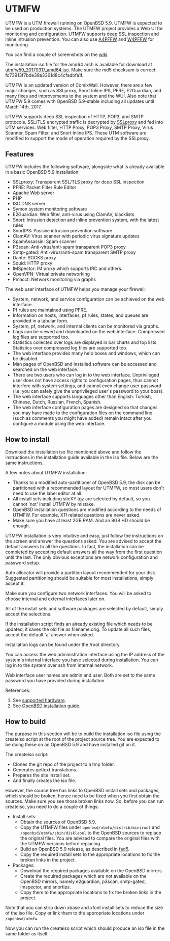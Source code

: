 # UTMFW

UTMFW is a UTM firewall running on OpenBSD 5.9. UTMFW is expected to be used on production systems. The UTMFW project provides a Web UI for monitoring and configuration. UTMFW supports deep SSL inspection and inline intrusion prevention. You can also use [A4PFFW](https://github.com/sonertari/A4PFFW) and [W4PFFW](https://github.com/sonertari/W4PFFW) for monitoring.

You can find a couple of screenshots on the [wiki](https://github.com/sonertari/UTMFW/wiki).

The installation iso file for the amd64 arch is available for download at [utmfw59\_20170317\_amd64.iso](https://drive.google.com/file/d/0B3F7Ueq0mFlYUUZudkVSWkd0QXM/view?usp=sharing). Make sure the md5 checksum is correct: fc73913f7bde39a3361d8c4cfadbfa1f.

UTMFW is an updated version of ComixWall. However, there are a few major changes, such as SSLproxy, Snort Inline IPS, PFRE, E2Guardian, and many fixes and improvements to the system and the WUI. Also note that UTMFW 5.9 comes with OpenBSD 5.9-stable including all updates until March 14th, 2017.

UTMFW supports deep SSL inspection of HTTP, POP3, and SMTP protocols. SSL/TLS encrypted traffic is decrypted by [SSLproxy](https://github.com/sonertari/SSLproxy) and fed into UTM services: Web filter, HTTP Proxy, POP3 Proxy, SMTP Proxy, Virus Scanner, Spam Filter, and Snort Inline IPS. These UTM software are modified to support the mode of operation required by the SSLproxy.

## Features

UTMFW includes the following software, alongside what is already available in a basic OpenBSD 5.9 installation:

- SSLproxy: Transparent SSL/TLS proxy for deep SSL inspection
- PFRE: Packet Filter Rule Editor
- Apache Web server
- PHP
- ISC DNS server
- Symon system monitoring software
- E2Guardian: Web filter, anti-virus using ClamAV, blacklists
- Snort: Intrusion detection and inline prevention system, with the latest rules
- SnortIPS: Passive intrusion prevention software
- ClamAV: Virus scanner with periodic virus signature updates
- SpamAssassin: Spam scanner
- P3scan: Anti-virus/anti-spam transparent POP3 proxy
- Smtp-gated: Anti-virus/anti-spam transparent SMTP proxy
- Dante: SOCKS proxy
- Squid: HTTP proxy
- IMSpector: IM proxy which supports IRC and others.
- OpenVPN: Virtual private networking
- Pmacct: Network monitoring via graphs

The web user interface of UTMFW helps you manage your firewall:

- System, network, and service configuration can be achieved on the web interface.
- Pf rules are maintained using PFRE.
- Information on hosts, interfaces, pf rules, states, and queues are provided in a tabular form.
- System, pf, network, and internal clients can be monitored via graphs.
- Logs can be viewed and downloaded on the web interface. Compressed log files are supported too.
- Statistics collected over logs are displayed in bar charts and top lists. Statistics over compressed log files are supported too.
- The web interface provides many help boxes and windows, which can be disabled.
- Man pages of OpenBSD and installed software can be accessed and searched on the web interface.
- There are two users who can log in to the web interface. Unprivileged user does not have access rights to configuration pages, thus cannot interfere with system settings, and cannot even change user password (i.e. you can safely give the unprivileged user's password to your boss).
- The web interface supports languages other than English: Turkish, Chinese, Dutch, Russian, French, Spanish.
- The web interface configuration pages are designed so that changes you may have made to the configuration files on the command line (such as comments you might have added) remain intact after you configure a module using the web interface.

## How to install

Download the installation iso file mentioned above and follow the instructions in the installation guide available in the iso file. Below are the same instructions.

A few notes about UTMFW installation:

- Thanks to a modified auto-partitioner of OpenBSD 5.9, the disk can be partitioned with a recommended layout for UTMFW, so most users don't need to use the label editor at all.
- All install sets including siteXY.tgz are selected by default, so you cannot 'not' install UTMFW by mistake.
- OpenBSD installation questions are modified according to the needs of UTMFW. For example, X11 related questions are never asked.
- Make sure you have at least 2GB RAM. And an 8GB HD should be enough.

UTMFW installation is very intuitive and easy, just follow the instructions on the screen and answer the questions asked. You are advised to accept the default answers to all the questions. In fact, the installation can be completed by accepting default answers all the way from the first question until the last. The only obvious exceptions are network configuration and password setup.

Auto allocator will provide a partition layout recommended for your disk. Suggested partitioning should be suitable for most installations, simply accept it.

Make sure you configure two network interfaces. You will be asked to choose internal and external interfaces later on.

All of the install sets and software packages are selected by default, simply accept the selections.

If the installation script finds an already existing file which needs to be updated, it saves the old file as filename.orig. To update all such files, accept the default 'a' answer when asked.

Installation logs can be found under the /root directory.

You can access the web administration interface using the IP address of the system's internal interface you have selected during installation. You can log in to the system over ssh from internal network.

Web interface user names are admin and user. Both are set to the same password you have provided during installation.

References:

1. See [supported hardware](http://openbsd.org/amd64.html).
2. See [OpenBSD installation guide](http://openbsd.org/faq/faq4.html).

## How to build

The purpose in this section will be to build the installation iso file using the createiso script at the root of the project source tree. You are expected to be doing these on an OpenBSD 5.9 and have installed git on it.

The createiso script:

- Clones the git repo of the project to a tmp folder.
- Generates gettext translations.
- Prepares the site install set.
- And finally creates the iso file.

However, the source tree has links to OpenBSD install sets and packages, which should be broken, hence need to be fixed when you first obtain the sources. Make sure you see those broken links now. So, before you can run createiso, you need to do a couple of things:

- Install sets:
	+ Obtain the sources of OpenBSD 5.9.
	+ Copy the UTMFW files under `openbsd/utmfw/distrib/miniroot` and `/openbsd/utmfw/sbin/disklabel` to the OpenBSD sources to replace the original files. You are advised to compare the original files with the UTMFW versions before replacing.
	+ Build an OpenBSD 5.9 release, as described in [faq5](http://www.openbsd.org/faq/faq5.html).
	+ Copy the required install sets to the appropriate locations to fix the broken links in the project.
- Packages:
	+ Download the required packages available on the OpenBSD mirrors.
	+ Create the required packages which are not available on the OpenBSD mirrors, namely e2guardian, p3scan, smtp-gated, imspector, and snortips.
	+ Copy them to the appropriate locations to fix the broken links in the project.

Note that you can strip down xbase and xfont install sets to reduce the size of the iso file. Copy or link them to the appropriate locations under `/openbsd/utmfw`.

Now you can run the createiso script which should produce an iso file in the same folder as itself.
